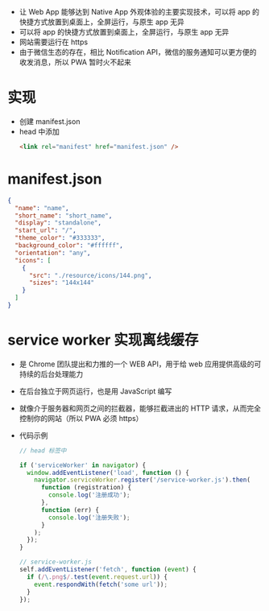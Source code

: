 - 让 Web App 能够达到 Native App 外观体验的主要实现技术，可以将 app 的快捷方式放置到桌面上，全屏运行，与原生 app 无异
- 可以将 app 的快捷方式放置到桌面上，全屏运行，与原生 app 无异
- 网站需要运行在 https
- 由于微信生态的存在，相比 Notification API，微信的服务通知可以更方便的收发消息，所以 PWA 暂时火不起来

# 实现

- 创建 manifest.json
- head 中添加
  ```html
  <link rel="manifest" href="manifest.json" />
  ```

# manifest.json

```json
{
  "name": "name",
  "short_name": "short_name",
  "display": "standalone",
  "start_url": "/",
  "theme_color": "#333333",
  "background_color": "#ffffff",
  "orientation": "any",
  "icons": [
    {
      "src": "./resource/icons/144.png",
      "sizes": "144x144"
    }
  ]
}
```

# service worker 实现离线缓存

- 是 Chrome 团队提出和力推的一个 WEB API，用于给 web 应用提供高级的可持续的后台处理能力
- 在后台独立于网页运行，也是用 JavaScript 编写
- 就像介于服务器和网页之间的拦截器，能够拦截进出的 HTTP 请求，从而完全控制你的网站（所以 PWA 必须 https）
- 代码示例

  ```javascript
  // head 标签中

  if ('serviceWorker' in navigator) {
    window.addEventListener('load', function () {
      navigator.serviceWorker.register('/service-worker.js').then(
        function (registration) {
          console.log('注册成功');
        },
        function (err) {
          console.log('注册失败');
        }
      );
    });
  }
  ```

  ```javascript
  // service-worker.js
  self.addEventListener('fetch', function (event) {
    if (/\.png$/.test(event.request.url)) {
      event.respondWith(fetch('some url'));
    }
  });
  ```

